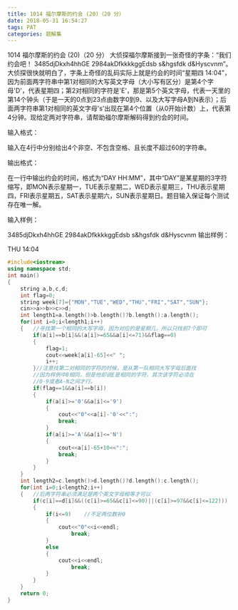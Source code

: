 ```yaml
---
title: 1014 福尔摩斯的约会 (20)（20 分）
date: 2018-05-31 16:54:27
tags: PAT
categories: 题解集
---
```


1014 福尔摩斯的约会 (20)（20 分）
大侦探福尔摩斯接到一张奇怪的字条：“我们约会吧！ 3485djDkxh4hhGE 2984akDfkkkkggEdsb s&hgsfdk d&Hyscvnm”。大侦探很快就明白了，字条上奇怪的乱码实际上就是约会的时间“星期四 14:04”，因为前面两字符串中第1对相同的大写英文字母（大小写有区分）是第4个字母'D'，代表星期四；第2对相同的字符是'E'，那是第5个英文字母，代表一天里的第14个钟头（于是一天的0点到23点由数字0到9、以及大写字母A到N表示）；后面两字符串第1对相同的英文字母's'出现在第4个位置（从0开始计数）上，代表第4分钟。现给定两对字符串，请帮助福尔摩斯解码得到约会的时间。

输入格式：

输入在4行中分别给出4个非空、不包含空格、且长度不超过60的字符串。

输出格式：

在一行中输出约会的时间，格式为“DAY HH:MM”，其中“DAY”是某星期的3字符缩写，即MON表示星期一，TUE表示星期二，WED表示星期三，THU表示星期四，FRI表示星期五，SAT表示星期六，SUN表示星期日。题目输入保证每个测试存在唯一解。

输入样例：

3485djDkxh4hhGE 
2984akDfkkkkggEdsb 
s&hgsfdk 
d&Hyscvnm
输出样例：

THU 14:04

```cpp
#include<iostream>
using namespace std;
int main()
{   
    string a,b,c,d;
    int flag=0;
    string week[7]={"MON","TUE","WED","THU","FRI","SAT","SUN"};
    cin>>a>>b>>c>>d;
    int length1=a.length()>b.length()?b.length():a.length();
    for(int i=0;i<length1;i++)
    {   //寻找第一个相同的大写字母，因为对应的是星期几，所以只找前7个即可 
        if(a[i]==b[i]&&(a[i]>=65&&a[i]<=71)&&flag==0)
        {
            flag=1;
            cout<<week[a[i]-65]<<" ";
            i++;
        }//注意找第二对相同的字符的时候，是从第一队相同大写字母后面找
        //因为样例中8相同，但是他却说E是相同的字符，其次该字符必须在
        //0-9或者A-N之间才行。 
        if(flag==1&&a[i]==b[i])
        {
            if(a[i]>='0'&&a[i]<='9')
            {
                cout<<"0"<<a[i]-'0'<<":";
                break;
            }
            if(a[i]>='A'&&a[i]<='N')
            {
                cout<<a[i]-65+10<<":";
                break;
            }   
        }
    }
    int length2=c.length()>d.length()?d.length():c.length(); 
    for(int i=0;i<length2;i++)
    {   //后两字符串必须满足是两个英文字母相等才可以 
        if(c[i]==d[i]&&((c[i]>=65&&c[i]<=90)||(c[i]>=97&&c[i]<=122)))
        {
            if(i<=9)    //不足两位数补0 
            {
                cout<<"0"<<i<<endl;
                    break;
            }
            else
            {
                cout<<i<<endl;
                    break;
            }
        }
    }
    return 0;   
}
```